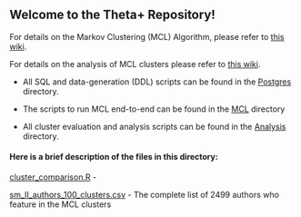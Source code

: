 ## Welcome to the Theta+ Repository!

For details on the Markov Clustering (MCL) Algorithm, please refer to [this wiki](https://github.com/NETESOLUTIONS/ERNIE/wiki/Markov-Clustering).

For details on the analysis of MCL clusters please refer to [this wiki](https://github.com/NETESOLUTIONS/ERNIE/wiki/Markov-Clustering-Analysis).

- All SQL and data-generation (DDL) scripts can be found in the [Postgres](Postgres) directory.

- The scripts to run MCL end-to-end can be found in the [MCL](MCL) directory 

- All cluster evaluation and analysis scripts can be found in the [Analysis](Analysis) directory.

#### Here is a brief description of the files in this directory:

[cluster_comparison.R](cluster_comparison.R) - 

[sm_II_authors_100_clusters.csv](sm_II_authors_100_clusters.csv) - The complete list of 2499 authors who feature in the MCL clusters
